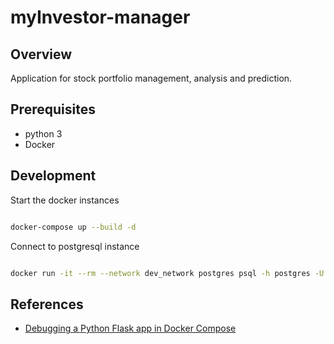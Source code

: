 # myInvestor-manager

## Overview

Application for stock portfolio management, analysis and prediction.

## Prerequisites

* python 3
* Docker

## Development

Start the docker instances

```bash

docker-compose up --build -d

```

Connect to postgresql instance

```bash

docker run -it --rm --network dev_network postgres psql -h postgres -U postgres


```


## References

* [Debugging a Python Flask app in Docker Compose](https://github.com/trstringer/python-flask-docker-compose-debugging)